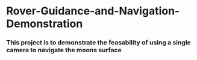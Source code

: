 # Rover-Guidance-and-Navigation-Demonstration

### This project is to demonstrate the feasability of using a single camera to navigate the moons surface